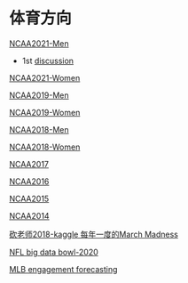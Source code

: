 # 体育方向

[NCAA2021-Men](https://www.kaggle.com/c/ncaam-march-mania-2021)
- 1st [discussion](https://www.kaggle.com/c/ncaaw-march-mania-2021/discussion/231528)

[NCAA2021-Women](https://www.kaggle.com/c/ncaaw-march-mania-2021)

<!-- [NCAA2020-Men](https://www.kaggle.com/c/google-cloud-ncaa-march-madness-2020-division-1-mens-tournament)
cancell due to COVID-19
[NCAA2020-Women](https://www.kaggle.com/c/google-cloud-ncaa-march-madness-2020-division-1-womens-tournament) -->

[NCAA2019-Men](https://www.kaggle.com/c/mens-machine-learning-competition-2019)

[NCAA2019-Women](https://www.kaggle.com/c/womens-machine-learning-competition-2019)

[NCAA2018-Men](https://www.kaggle.com/c/mens-machine-learning-competition-2018)

[NCAA2018-Women](https://www.kaggle.com/c/womens-machine-learning-competition-2018)

[NCAA2017](https://www.kaggle.com/c/march-machine-learning-mania-2017)

[NCAA2016](https://www.kaggle.com/c/march-machine-learning-mania-2016)

[NCAA2015](https://www.kaggle.com/c/march-machine-learning-mania-2015)

[NCAA2014](https://www.kaggle.com/c/march-machine-learning-mania-2014)

[砍老师2018-kaggle 每年一度的March Madness](https://zhuanlan.zhihu.com/p/33900328)

[NFL big data bowl-2020](https://www.kaggle.com/c/nfl-big-data-bowl-2020)

[MLB engagement forecasting](https://www.kaggle.com/c/mlb-player-digital-engagement-forecasting)